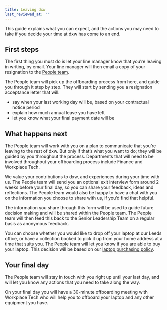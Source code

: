 ```yaml
---
title: Leaving dxw
last_reviewed_at: ""
---
```

This guide explains what you can expect, and the actions you may need to take if you decide your time at dxw has come to an end.

## First steps

The first thing you must do is let your line manager know that you’re leaving in writing, by email. Your line manager will then email a copy of your resignation to the [People team](mailto:peopleteam@dxw.com).

The People team will pick up the offboarding process from here, and guide you through it step by step. They will start by sending you a resignation acceptance letter that will:

* say when your last working day will be, based on your contractual notice period
* explain how much annual leave you have left
* let you know what your final payment date will be

## What happens next

The People team will work with you on a plan to communicate that you’re leaving to the rest of dxw. But only if that’s what you want to do; they will be guided by you throughout the process. Departments that will need to be involved throughout your offboarding process include Finance and Workplace Tech.

We value your contributions to dxw, and experiences during your time with us. The People team will send you an optional exit interview form around 2 weeks before your final day, so you can share your feedback, ideas and reflections. The People team would also be happy to have a chat with you on the information you choose to share with us, if you’d find that helpful.

The information you share through this form will be used to guide future decision making and will be shared within the People team. The People team will then feed this back to the Senior Leadership Team on a regular basis as anonymous feedback.

You can choose whether you would like to drop off your laptop at our Leeds office, or have a collection booked to pick it up from your home address at a time that suits you. The People team will let you know if you are able to buy your laptop. This decision will be based on our [laptop purchasing policy](/staff-handbook/policies-and-procedures/buying-a-laptop-policy/).

## Your final day

The People team will stay in touch with you right up until your last day, and will let you know any actions that you need to take along the way.

On your final day you will have a 30-minute offboarding meeting with Workplace Tech who will help you to offboard your laptop and any other equipment you have.

